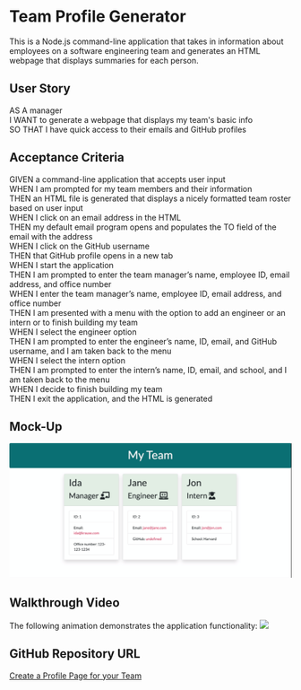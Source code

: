 # Team Profile Generator

This is a Node.js command-line application that takes in information about employees on a software engineering team and generates an HTML webpage that displays summaries for each person.

## User Story
AS A manager<br />
I WANT to generate a webpage that displays my team's basic info<br />
SO THAT I have quick access to their emails and GitHub profiles<br />

## Acceptance Criteria

GIVEN a command-line application that accepts user input<br />
WHEN I am prompted for my team members and their information<br />
THEN an HTML file is generated that displays a nicely formatted team roster based on user input<br />
WHEN I click on an email address in the HTML<br />
THEN my default email program opens and populates the TO field of the email with the address<br />
WHEN I click on the GitHub username<br />
THEN that GitHub profile opens in a new tab<br />
WHEN I start the application<br />
THEN I am prompted to enter the team manager’s name, employee ID, email address, and office number<br />
WHEN I enter the team manager’s name, employee ID, email address, and office number<br />
THEN I am presented with a menu with the option to add an engineer or an intern or to finish building my team<br />
WHEN I select the engineer option<br />
THEN I am prompted to enter the engineer’s name, ID, email, and GitHub username, and I am taken back to the menu<br />
WHEN I select the intern option<br />
THEN I am prompted to enter the intern’s name, ID, email, and school, and I am taken back to the menu<br />
WHEN I decide to finish building my team<br />
THEN I exit the application, and the HTML is generated<br />

## Mock-Up
<img src="assets/screenshot.png">

## Walkthrough Video
The following animation demonstrates the application functionality:
<img src="assets/screen-recording.gif">

## GitHub Repository URL
<a href="https://github.com/igk1024/team-profile-generator" target="_blank">Create a Profile Page for your Team</a>